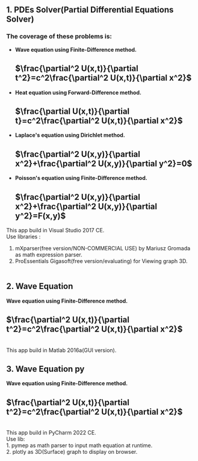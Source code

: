 ## 1. PDEs Solver(Partial Differential Equations Solver)
### The coverage of these problems is:
- **Wave equation using Finite-Difference method.**
    ## $\frac{\partial^2 U(x,t)}{\partial t^2}=c^2\frac{\partial^2 U(x,t)}{\partial x^2}$ ##

- **Heat equation using Forward-Difference method.**
    ## $\frac{\partial U(x,t)}{\partial t}=c^2\frac{\partial^2 U(x,t)}{\partial x^2}$ ##

- **Laplace's equation using Dirichlet method.**
    ## $\frac{\partial^2 U(x,y)}{\partial x^2}+\frac{\partial^2 U(x,y)}{\partial y^2}=0$ ##

- **Poisson's equation using Finite-Difference method.**
    ## $\frac{\partial^2 U(x,y)}{\partial x^2}+\frac{\partial^2 U(x,y)}{\partial y^2}=F(x,y)$ ##
This app build in Visual Studio 2017 CE.<br>
Use libraries :
1. mXparser(free version/NON-COMMERCIAL USE) by Mariusz Gromada as math expression parser.
2. ProEssentials Gigasoft(free version/evaluating) for Viewing graph 3D.
<br><br>

## 2. Wave Equation
**Wave equation using Finite-Difference method.**
  ## $\frac{\partial^2 U(x,t)}{\partial t^2}=c^2\frac{\partial^2 U(x,t)}{\partial x^2}$ ## 
<br> 
This app build in Matlab 2016a(GUI version).

## 3. Wave Equation py
**Wave equation using Finite-Difference method.**
  ## $\frac{\partial^2 U(x,t)}{\partial t^2}=c^2\frac{\partial^2 U(x,t)}{\partial x^2}$ ##
<br>
This app build in PyCharm 2022 CE. <br>
Use lib:<br>
1. pymep as math parser to input math equation at runtime.<br>
2. plotly as 3D(Surface) graph to display on browser.



